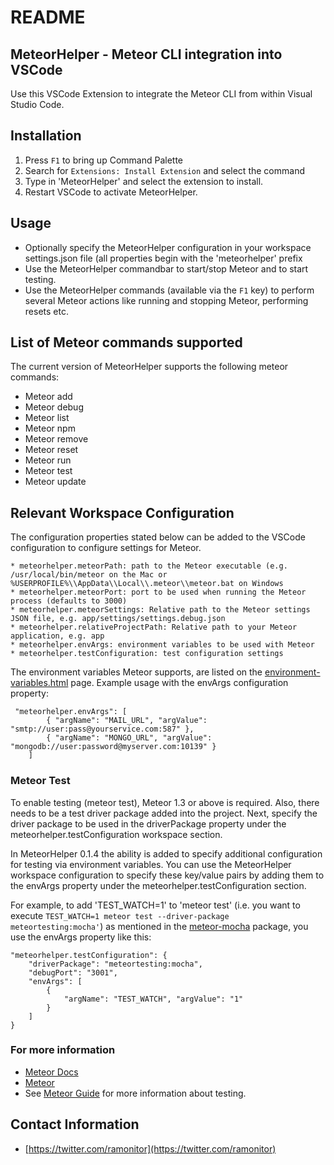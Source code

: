 # README
## MeteorHelper - Meteor CLI integration into VSCode

Use this VSCode Extension to integrate the Meteor CLI from within Visual Studio Code.

## Installation

1. Press `F1` to bring up Command Palette
2. Search for `Extensions: Install Extension` and select the command
3. Type in 'MeteorHelper' and select the extension to install. 
4. Restart VSCode to activate MeteorHelper.

## Usage

* Optionally specify the MeteorHelper configuration in your workspace settings.json file (all properties begin with the 'meteorhelper' prefix
* Use the MeteorHelper commandbar to start/stop Meteor and to start testing.
* Use the MeteorHelper commands (available via the `F1` key) to perform several Meteor actions like running and stopping Meteor, performing resets etc. 

## List of Meteor commands supported

The current version of MeteorHelper supports the following meteor commands:

* Meteor add
* Meteor debug
* Meteor list
* Meteor npm
* Meteor remove
* Meteor reset
* Meteor run
* Meteor test
* Meteor update

## Relevant Workspace Configuration

The configuration properties stated below can be added to the VSCode configuration to configure settings for Meteor.

```
* meteorhelper.meteorPath: path to the Meteor executable (e.g. /usr/local/bin/meteor on the Mac or %USERPROFILE%\\AppData\\Local\\.meteor\\meteor.bat on Windows
* meteorhelper.meteorPort: port to be used when running the Meteor process (defaults to 3000)
* meteorhelper.meteorSettings: Relative path to the Meteor settings JSON file, e.g. app/settings/settings.debug.json
* meteorhelper.relativeProjectPath: Relative path to your Meteor application, e.g. app
* meteorhelper.envArgs: environment variables to be used with Meteor
* meteorhelper.testConfiguration: test configuration settings
```

 The environment variables Meteor supports, are listed on the [environment-variables.html](https://docs.meteor.com/environment-variables.html) page. Example usage with the envArgs configuration property:
 
```
 "meteorhelper.envArgs": [
        { "argName": "MAIL_URL", "argValue": "smtp://user:pass@yourservice.com:587" },
        { "argName": "MONGO_URL", "argValue": "mongodb://user:password@myserver.com:10139" }
    ]
```

### Meteor Test

To enable testing (meteor test), Meteor 1.3 or above is required. Also, there needs to be a test driver package added into the project. Next, specify the driver package to be used in the driverPackage property under the meteorhelper.testConfiguration workspace section.

In MeteorHelper 0.1.4 the ability is added to specify additional configuration for testing via environment variables. You can use the MeteorHelper workspace configuration to specify these key/value pairs by adding them to the envArgs property under the meteorhelper.testConfiguration section. 

For example, to add 'TEST_WATCH=1' to 'meteor test' (i.e. you want to execute ````TEST_WATCH=1 meteor test --driver-package meteortesting:mocha'````) as mentioned in the [meteor-mocha](https://github.com/meteortesting/meteor-mocha) package, you use the envArgs property like this: 

````
"meteorhelper.testConfiguration": {
    "driverPackage": "meteortesting:mocha",
    "debugPort": "3001",
    "envArgs": [
        {
            "argName": "TEST_WATCH", "argValue": "1"
        }
    ]
}
````

### For more information
* [Meteor Docs](http://docs.meteor.com/#/full/meteorhelp)
* [Meteor](https://www.meteor.com)
* See [Meteor Guide](http://guide.meteor.com/testing.html) for more information about testing.

## Contact Information ##

* [https://twitter.com/ramonitor](https://twitter.com/ramonitor)



